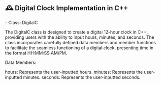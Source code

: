<h2>🕰️ Digital Clock Implementation in C++ </h2>- Class: DigitalC

The DigitalC class is designed to create a digital 12-hour clock in C++, providing users with the ability to input hours, minutes, and seconds. The class incorporates carefully defined data members and member functions to facilitate the seamless functioning of a digital clock, presenting time in the format HH:MM:SS AM/PM.

Data Members:

hours: Represents the user-inputted hours.
minutes: Represents the user-inputted minutes.
seconds: Represents the user-inputted seconds.
